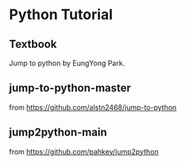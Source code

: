 # Python Tutorial

## Textbook
Jump to python by EungYong Park.

## jump-to-python-master
from https://github.com/alstn2468/jump-to-python

## jump2python-main
from https://github.com/pahkey/jump2python

